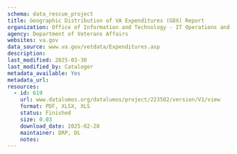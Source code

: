 ```yaml
---
schema: data_rescue_project 
title: Geographic Distribution of VA Expenditures (GDX) Report
organization: Office of Information and Technology - IT Operations and Services (ITOPS)
agency: Department of Veterans Affairs
websites: va.gov
data_source: www.va.gov/vetdata/Expenditures.asp
description: 
last_modified: 2025-03-30
last_modified_by: Cataloger
metadata_available: Yes
metadata_url: 
resources:
  - id: 619
    url: www.datalumos.org/datalumos/project/223502/version/V1/view
    format: PDF, XLSX, XLS
    status: Finished
    size: 0.03
    download_date: 2025-02-28
    maintainer: DRP, DL
    notes: 
---
```

